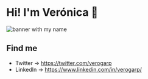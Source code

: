 # Hi! I'm Verónica 👋

![banner with my name](https://i.imgur.com/MD1Q3DB.png)


## Find me
* Twitter -> https://twitter.com/verogarp
* LinkedIn -> https://www.linkedin.com/in/verogarp/